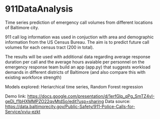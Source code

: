 # 911DataAnalysis
Time series prediction of emergency call volumes from different locations of Baltimore city.

911 call log information was used in conjuction with area and demographic information from the US Census Bureau. The aim is to predict future call volumes for each census tract (200 in total). 

The results will be used with additional data regarding average response duration per call and the average hours avaiable per personnel on the emergency response team build an app (app.py) that suggests workload demands in different districts of Baltimore (and also compare this with existing workforce strength)

Models explored: Heriarchical time series, Random Forest regression

Demo link: https://docs.google.com/presentation/d/1erfGlp_qPg_SmTZ4vI-geDi_f1bHXMMPZO22qvMtdSo/edit?usp=sharing
Data source: https://data.baltimorecity.gov/Public-Safety/911-Police-Calls-for-Service/xviu-ezkt
